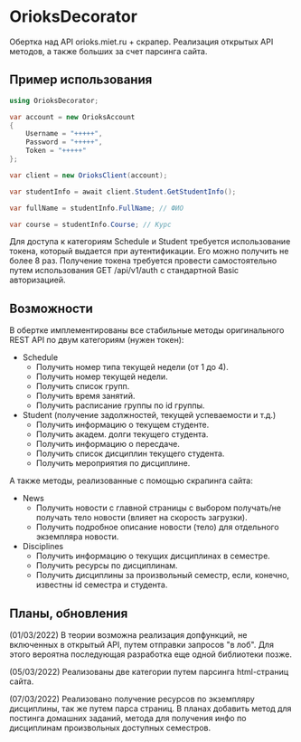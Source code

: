 # OrioksDecorator
Обертка над API orioks.miet.ru + скрапер. Реализация открытых API методов, а также больших за счет парсинга сайта.  

## Пример использования

```c#
using OrioksDecorator;

var account = new OrioksAccount
{
    Username = "+++++",
    Password = "+++++",
    Token = "+++++"
};

var client = new OrioksClient(account);

var studentInfo = await client.Student.GetStudentInfo();

var fullName = studentInfo.FullName; // ФИО

var course = studentInfo.Course; // Курс
```

Для доступа к категориям Schedule и Student требуется использование токена, который выдается при аутентификации. Его можно получить не более 8 раз.
Получение токена требуется провести самостоятельно путем использования GET /api/v1/auth с стандартной Basic авторизацией.

## Возможности

В обертке имплементированы все стабильные методы оригинального REST API по двум категориям (нужен токен):
- Schedule
   - Получить номер типа текущей недели (от 1 до 4).
   - Получить номер текущей недели.
   - Получить список групп.
   - Получить время занятий.
   - Получить расписание группы по id группы.
- Student (получение задолжностей, текущей успеваемости и т.д.)
   - Получить информацию о текущем студенте.
   - Получить академ. долги текущего студента.
   - Получить информацию о пересдаче.
   - Получить список дисциплин текущего студента.
   - Получить мероприятия по дисциплине.

А также методы, реализованные с помощью скрапинга сайта:
- News
   - Получить новости с главной страницы с выбором получать/не получать тело новости (влияет на скорость загрузки).
   - Получить подробное описание новости (тело) для отдельного экземпляра новости.
- Disciplines 
   - Получить информацию о текущих дисциплинах в семестре.
   - Получить ресурсы по дисциплинам.
   - Получить дисциплины за произвольный семестр, если, конечно, известны id семестра и студента.

## Планы, обновления

(01/03/2022)
В теории возможна реализация допфункций, не включенных в открытый API, путем отправки запросов "в лоб". Для этого вероятна последующая разработка еще одной библиотеки позже.

(05/03/2022)
Реализованы две категории путем парсинга html-страниц сайта.

(07/03/2022)
Реализовано получение ресурсов по экземпляру дисциплины, так же путем парса страниц.
В планах добавить метод для постинга домашних заданий, метода для получения инфо по дисциплинам произвольных доступных семестров.

